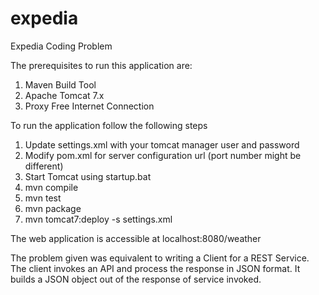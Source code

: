 expedia
=======

Expedia Coding Problem

The prerequisites to run this application are:

1. Maven Build Tool
2. Apache Tomcat 7.x
3. Proxy Free Internet Connection

To run the application follow the following steps

1. Update settings.xml with your tomcat manager user and password
2. Modify pom.xml for server configuration url (port number might be different)
3. Start Tomcat using startup.bat
4. mvn compile
5. mvn test
6. mvn package
7. mvn tomcat7:deploy -s settings.xml

The web application is accessible at localhost:8080/weather


The problem given was equivalent to writing a Client for a REST Service. The client invokes an API and process the response
in JSON format. It builds a JSON object out of the response of service invoked.

